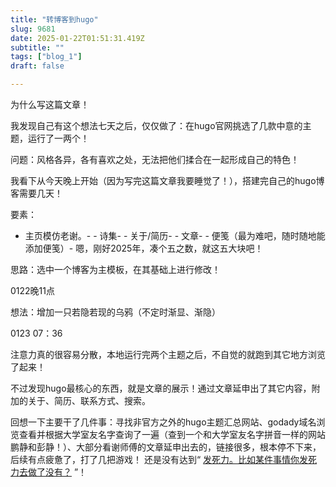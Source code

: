 ```yaml
--- 
title: "转博客到hugo" 
slug: 9681
date: 2025-01-22T01:51:31.419Z 
subtitle: "" 
tags: ["blog_1"] 
draft: false

--- 
```



为什么写这篇文章！




我发现自己有这个想法七天之后，仅仅做了：在hugo官网挑选了几款中意的主题，运行了一两个！

问题：风格各异，各有喜欢之处，无法把他们揉合在一起形成自己的特色！

我看下从今天晚上开始（因为写完这篇文章我要睡觉了！），搭建完自己的hugo博客需要几天！

要素：
- 主页模仿老谢。- - 诗集- - 关于/简历- - 文章- - 便笺（最为难吧，随时随地能添加便笺）- 
嗯，刚好2025年，凑个五之数，就这五大块吧！




思路：选中一个博客为主模板，在其基础上进行修改！




0122晚11点

想法：增加一只若隐若现的乌鸦（不定时渐显、渐隐）

0123   07：36

注意力真的很容易分散，本地运行完两个主题之后，不自觉的就跑到其它地方浏览了起来！

不过发现hugo最核心的东西，就是文章的展示！通过文章延申出了其它内容，附加的关于、简历、联系方式、搜索。

回想一下主要干了几件事：寻找非官方之外的hugo主题汇总网站、godady域名浏览查看并根据大学室友名字查询了一遍（查到一个和大学室友名字拼音一样的网站 鹏静和彭静！）、大部分看谢师傅的文章延申出去的，链接很多，根本停不下来，后续有点疲惫了，打了几把游戏！   还是没有达到“ [发死力。比如某件事情你发死力去做了没有？](https://yihui.org/cn/2017/08/shannon/) ”！

